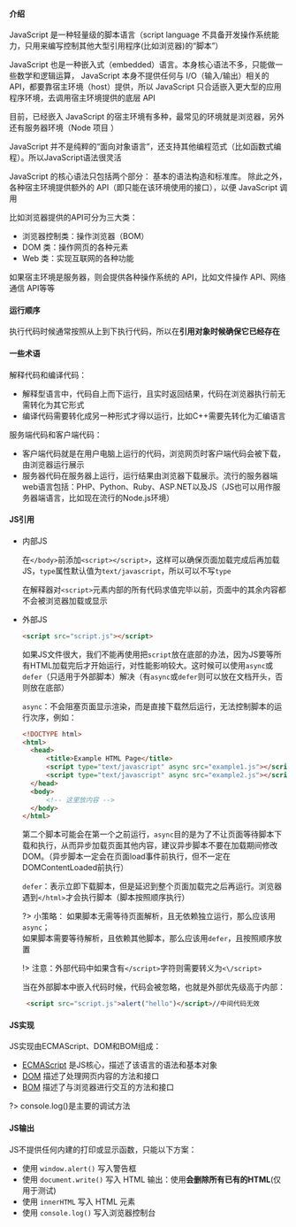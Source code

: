 #### 介绍

 JavaScript 是一种轻量级的脚本语言（script language 不具备开发操作系统能力，只用来编写控制其他大型引用程序(比如浏览器)的“脚本”）

 JavaScript 也是一种嵌入式（embedded）语言。本身核心语法不多，只能做一些数学和逻辑运算， JavaScript 本身不提供任何与 I/O（输入/输出）相关的 API，都要靠宿主环境（host）提供，所以 JavaScript 只合适嵌入更大型的应用程序环境，去调用宿主环境提供的底层 API

目前，已经嵌入 JavaScript 的宿主环境有多种，最常见的环境就是浏览器，另外还有服务器环境（Node 项目 ） 

 JavaScript 并不是纯粹的“面向对象语言”，还支持其他编程范式（比如函数式编程）。所以JavaScript语法很灵活

 JavaScript 的核心语法只包括两个部分： 基本的语法构造和标准库。 除此之外，各种宿主环境提供额外的 API（即只能在该环境使用的接口），以便 JavaScript 调用

比如浏览器提供的API可分为三大类：

- 浏览器控制类：操作浏览器（BOM）
- DOM 类：操作网页的各种元素
- Web 类：实现互联网的各种功能

如果宿主环境是服务器，则会提供各种操作系统的 API，比如文件操作 API、网络通信 API等等

#### 运行顺序

执行代码时候通常按照从上到下执行代码，所以在**引用对象时候确保它已经存在**

#### 一些术语

解释代码和编译代码：

- 解释型语言中，代码自上而下运行，且实时返回结果，代码在浏览器执行前无需转化为其它形式
- 编译代码需要转化成另一种形式才得以运行，比如C++需要先转化为汇编语言

服务端代码和客户端代码：

- 客户端代码就是在用户电脑上运行的代码，浏览网页时客户端代码会被下载，由浏览器运行展示
- 服务器代码在服务器上运行，运行结果由浏览器下载展示。流行的服务器端web语言包括：PHP、Python、Ruby、ASP.NET以及JS（JS也可以用作服务器端语言，比如现在流行的Node.js环境）

#### JS引用

- 内部JS

  在`</body>`前添加`<script></script>`，这样可以确保页面加载完成后再加载JS，`type`属性默认值为`text/javascript`，所以可以不写`type`

  在解释器对`<script>`元素内部的所有代码求值完毕以前，页面中的其余内容都不会被浏览器加载或显示   

- 外部JS

  ```html
  <script src="script.js"></script>
  ```

  如果JS文件很大，我们不能再使用把`script`放在底部的办法，因为JS要等所有HTML加载完后才开始运行，对性能影响较大。这时候可以使用`async`或`defer`（只适用于外部脚本）解决（有`async`或`defer`则可以放在文档开头，否则放在底部）

  `async`：不会阻塞页面显示渲染，而是直接下载然后运行，无法控制脚本的运行次序，例如：

  ```html
  <!DOCTYPE html>
  <html>
  	<head>
  		<title>Example HTML Page</title>
  		<script type="text/javascript" async src="example1.js"></script>
  		<script type="text/javascript" async src="example2.js"></script>
  	</head>
  	<body>
  		<!-- 这里放内容 -->
  	</body>
  </html>
  ```

  第二个脚本可能会在第一个之前运行，`async`目的是为了不让页面等待脚本下载和执行，从而异步加载页面其他内容，建议异步脚本不要在加载期间修改DOM。（异步脚本一定会在页面load事件前执行，但不一定在DOMContentLoaded前执行）

  `defer`：表示立即下载脚本，但是延迟到整个页面加载完之后再运行。浏览器遇到`</html>`才会执行脚本（脚本按照顺序执行）

  ?> 小策略：
  如果脚本无需等待页面解析，且无依赖独立运行，那么应该用`async`；  
  如果脚本需要等待解析，且依赖其他脚本，那么应该用`defer`，且按照顺序放置

  !> 注意：外部代码中如果含有`</script>`字符则需要转义为`<\/script>`

  当在外部脚本中嵌入代码时候，代码会被忽略，也就是外部优先级高于内部：

  ```html
   <script src="script.js">alert("hello")</script>//中间代码无效
  ```

#### JS实现

JS实现由ECMAScript、DOM和BOM组成：

- [ECMAScript](https://www.w3school.com.cn/js/pro_js_implement.asp#ECMAScript) 是JS核心，描述了该语言的语法和基本对象
- [DOM](https://www.w3school.com.cn/js/pro_js_implement.asp#DOM) 描述了处理网页内容的方法和接口
- [BOM](https://www.w3school.com.cn/js/pro_js_implement.asp#BOM) 描述了与浏览器进行交互的方法和接口

?> console.log()是主要的调试方法

#### JS输出

JS不提供任何内建的打印或显示函数，只能以下方案：

- 使用 `window.alert()` 写入警告框
- 使用 `document.write()` 写入 HTML 输出：使用**会删除所有已有的HTML**(仅用于测试)
- 使用 `innerHTML` 写入 HTML 元素
- 使用 `console.log()` 写入浏览器控制台
